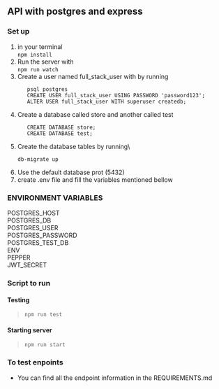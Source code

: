 ## API with postgres and express

### Set up

1. in your terminal\
   `npm install`
1. Run the server with\
   `npm run watch`
1. Create a user named full_stack_user with by running
   ```
      psql postgres
      CREATE USER full_stack_user USING PASSWORD 'password123';
      ALTER USER full_stack_user WITH superuser createdb;
   ```
1. Create a database called store and another called test
   ```
      CREATE DATABASE store;
      CREATE DATABASE test;
   ```
1. Create the database tables by running\
   ```
   db-migrate up
   ```
1. Use the default database prot (5432)
1. create .env file and fill the variables mentioned bellow

### ENVIRONMENT VARIABLES

POSTGRES_HOST\
POSTGRES_DB\
POSTGRES_USER\
POSTGRES_PASSWORD\
POSTGRES_TEST_DB\
ENV\
PEPPER\
JWT_SECRET

### Script to run

#### Testing

> `npm run test`

#### Starting server

> `npm run start`

### To test enpoints

- You can find all the endpoint information in the REQUIREMENTS.md
